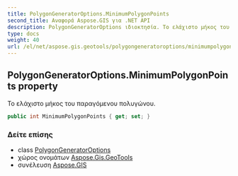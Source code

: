 ```yaml
---
title: PolygonGeneratorOptions.MinimumPolygonPoints
second_title: Αναφορά Aspose.GIS για .NET API
description: PolygonGeneratorOptions ιδιοκτησία. Το ελάχιστο μήκος του παραγόμενου πολυγώνου.
type: docs
weight: 40
url: /el/net/aspose.gis.geotools/polygongeneratoroptions/minimumpolygonpoints/
---
```

## PolygonGeneratorOptions.MinimumPolygonPoints property

Το ελάχιστο μήκος του παραγόμενου πολυγώνου.

```csharp
public int MinimumPolygonPoints { get; set; }
```

### Δείτε επίσης

* class [PolygonGeneratorOptions](../)
* χώρος ονομάτων [Aspose.Gis.GeoTools](../../polygongeneratoroptions/)
* συνέλευση [Aspose.GIS](../../../)


